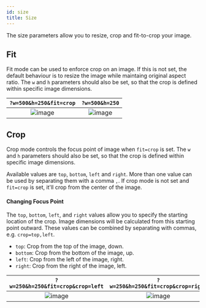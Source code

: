 ```yaml
---
id: size
title: Size
---
```


The size parameters allow you to resize, crop and fit-to-crop your image.

## Fit

Fit mode can be used to enforce crop on an image. If this is not set, the default behaviour is to resize the image while maintaing original aspect ratio. The `w` and `h` parameters should also be set, so that the crop is defined within specific image dimensions.

| `?w=500&h=250&fit=crop` | `?w=500&h=250` |
|:---:|:---:|
| ![image](https://kdarkroom.herokuapp.com/sample-image.jpg?w=500&h=250&fit=crop) | ![image](https://kdarkroom.herokuapp.com/sample-image.jpg?w=500&h=250) |

## Crop
Crop mode controls the focus point of image when `fit=crop` is set. The `w` and `h` parameters should also be set, so that the crop is defined within specific image dimensions.

Available values are `top`, `bottom`, `left` and `right`. More than one value can be used by separating them with a comma `,`. If crop mode is not set and `fit=crop` is set, it'll crop from the center of the image.

#### Changing Focus Point
The `top`, `bottom`, `left`, and `right` values allow you to specify the starting location of the crop. Image dimensions will be calculated from this starting point outward. These values can be combined by separating with commas, e.g. `crop=top,left`.

- `top`: Crop from the top of the image, down.
- `bottom`: Crop from the bottom of the image, up.
- `left`: Crop from the left of the image, right.
- `right`: Crop from the right of the image, left.  

| `?w=250&h=250&fit=crop&crop=left` | `?w=250&h=250&fit=crop&crop=right` |
|:---:|:---:|
| ![image](https://kdarkroom.herokuapp.com/sample-image.jpg?w=250&h=250&fit=crop&crop=left) | ![image](https://kdarkroom.herokuapp.com/sample-image.jpg?w=250&h=250&fit=crop&crop=right) |

